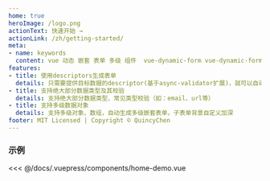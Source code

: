 ```yaml
---
home: true
heroImage: /logo.png
actionText: 快速开始 →
actionLink: /zh/getting-started/
meta:
- name: keywords
  content: vue 动态 嵌套 表单 多级 组件  vue-dynamic-form vue-dynamic-form-component
features:
- title: 使用descriptors生成表单
  details: 只需要提供目标数据的descriptor(基于async-validator扩展)，就可以自动生成对应的表单元素(基于element-ui)
- title: 支持绝大部分数据类型及其校验
  details: 支持绝大部分数据类型、常见类型校验（如：email、url等）
- title: 支持多级数据对象
  details: 支持多级对象、数组，自动生成多级嵌套表单，子表单背景自定义加深
footer: MIT Licensed | Copyright © QuincyChen
---
```




### 示例

<code-demo name="home-demo" :collapse="false" lang="zh_CN"></code-demo>

<<< @/docs/.vuepress/components/home-demo.vue


